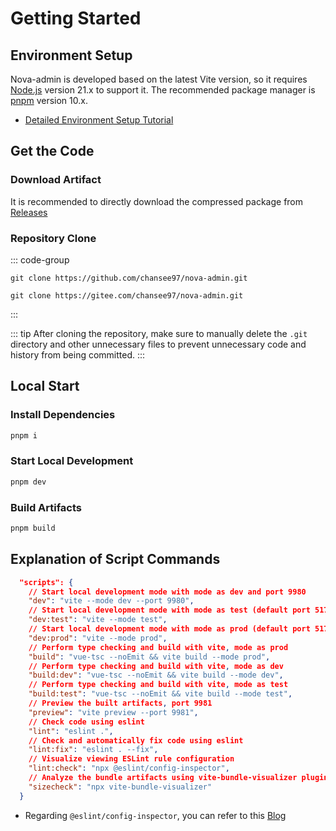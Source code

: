 # Getting Started

## Environment Setup

Nova-admin is developed based on the latest Vite version, so it requires [Node.js](https://nodejs.org/en/) version 21.x to support it. The recommended package manager is [pnpm](https://pnpm.io/) version 10.x.

- [Detailed Environment Setup Tutorial](/dev/nodejs)

## Get the Code

### Download Artifact

It is recommended to directly download the compressed package from [Releases](https://github.com/chansee97/nova-admin/releases)

### Repository Clone

::: code-group

```shell [GitHub]
git clone https://github.com/chansee97/nova-admin.git
```

```shell [Gitee]
git clone https://gitee.com/chansee97/nova-admin.git
```

:::

::: tip
After cloning the repository, make sure to manually delete the `.git` directory and other unnecessary files to prevent unnecessary code and history from being committed.
:::

## Local Start

### Install Dependencies

```bash
pnpm i
```

### Start Local Development

```bash
pnpm dev
```

### Build Artifacts

```bash
pnpm build
```

## Explanation of Script Commands

```json
  "scripts": {
    // Start local development mode with mode as dev and port 9980
    "dev": "vite --mode dev --port 9980",
    // Start local development mode with mode as test (default port 5173)
    "dev:test": "vite --mode test",
    // Start local development mode with mode as prod (default port 5173)
    "dev:prod": "vite --mode prod",
    // Perform type checking and build with vite, mode as prod
    "build": "vue-tsc --noEmit && vite build --mode prod",
    // Perform type checking and build with vite, mode as dev
    "build:dev": "vue-tsc --noEmit && vite build --mode dev",
    // Perform type checking and build with vite, mode as test
    "build:test": "vue-tsc --noEmit && vite build --mode test",
    // Preview the built artifacts, port 9981
    "preview": "vite preview --port 9981",
    // Check code using eslint
    "lint": "eslint .",
    // Check and automatically fix code using eslint
    "lint:fix": "eslint . --fix",
    // Visualize viewing ESLint rule configuration
    "lint:check": "npx @eslint/config-inspector",
    // Analyze the bundle artifacts using vite-bundle-visualizer plugin
    "sizecheck": "npx vite-bundle-visualizer"
  }
```

- Regarding `@eslint/config-inspector`, you can refer to this [Blog](https://eslint.org/blog/2024/04/eslint-config-inspector/)
